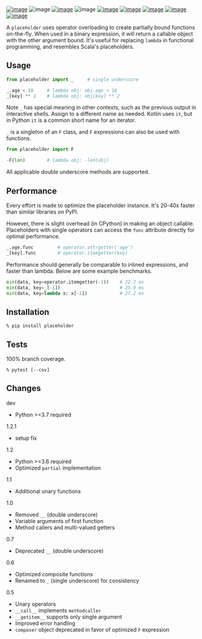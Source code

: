[![image](https://img.shields.io/pypi/v/placeholder.svg)](https://pypi.org/project/placeholder/)
![image](https://img.shields.io/pypi/pyversions/placeholder.svg)
[![image](https://pepy.tech/badge/placeholder)](https://pepy.tech/project/placeholder)
![image](https://img.shields.io/pypi/status/placeholder.svg)
[![image](https://github.com/coady/placeholder/workflows/build/badge.svg)](https://github.com/coady/placeholder/actions)
[![image](https://codecov.io/gh/coady/placeholder/branch/main/graph/badge.svg)](https://codecov.io/gh/coady/placeholder/)
 [![image](https://github.com/coady/placeholder/workflows/codeql/badge.svg)](https://github.com/coady/placeholder/security/code-scanning)
[![image](https://img.shields.io/badge/code%20style-black-000000.svg)](https://pypi.org/project/black/)
[![image](http://mypy-lang.org/static/mypy_badge.svg)](http://mypy-lang.org/)

A `placeholder` uses operator overloading to create partially bound functions on-the-fly. When used in a binary expression, it will return a callable object with the other argument bound. It's useful for replacing `lambda` in functional programming, and resembles Scala's placeholders.

## Usage
```python
from placeholder import _     # single underscore

_.age < 18     # lambda obj: obj.age < 18
_[key] ** 2    # lambda obj: obj[key] ** 2
```

Note `_` has special meaning in other contexts, such as the previous output in interactive shells. Assign to a different name as needed. Kotlin uses `it`, but in Python `it` is a common short name for an iterator.

`_` is a singleton of an `F` class, and `F` expressions can also be used with functions.

```python
from placeholder import F

-F(len)        # lambda obj: -len(obj)
```

All applicable double underscore methods are supported.

## Performance
Every effort is made to optimize the placeholder instance. It's 20-40x faster than similar libraries on PyPI.

However, there is slight overhead (in CPython) in making an object callable. Placeholders with single operators can access the `func` attribute directly for optimal performance.

```python
_.age.func         # operator.attrgetter('age')
_[key].func        # operator.itemgetter(key)
```

Performance should generally be comparable to inlined expressions,
and faster than lambda. Below are some example benchmarks.

```python
min(data, key=operator.itemgetter(-1))    # 22.7 ms
min(data, key=_[-1])                      # 25.9 ms
min(data, key=lambda x: x[-1])            # 27.2 ms
```

## Installation
```console
% pip install placeholder
```

## Tests
100% branch coverage.

```console
% pytest [--cov]
```

## Changes
dev
* Python >=3.7 required

1.2.1
* setup fix

1.2
* Python >=3.6 required
* Optimized `partial` implementation

1.1
* Additional unary functions

1.0
* Removed `__` (double underscore)
* Variable arguments of first function
* Method callers and multi-valued getters

0.7
* Deprecated `__` (double underscore)

0.6
* Optimized composite functions
* Renamed to `_` (single underscore) for consistency

0.5
* Unary operators
* `__call__` implements `methodcaller`
* `__getitem__` supports only single argument
* Improved error handling
* `composer` object deprecated in favor of optimized `F` expression
